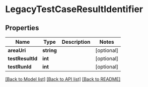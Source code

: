 # LegacyTestCaseResultIdentifier

## Properties
Name | Type | Description | Notes
------------ | ------------- | ------------- | -------------
**areaUri** | **string** |  | [optional] 
**testResultId** | **int** |  | [optional] 
**testRunId** | **int** |  | [optional] 

[[Back to Model list]](../README.md#documentation-for-models) [[Back to API list]](../README.md#documentation-for-api-endpoints) [[Back to README]](../README.md)


